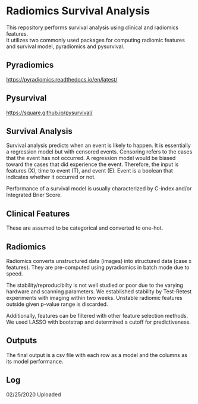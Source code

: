 # Radiomics Survival Analysis
This repository performs survival analysis using clinical and radiomics features. \
It utilizes two commonly used packages for computing radiomic features and survival model, pyradiomics and pysurvival.

## Pyradiomics
https://pyradiomics.readthedocs.io/en/latest/

## Pysurvival
https://square.github.io/pysurvival/

## Survival Analysis
Survival analysis predicts when an event is likely to happen.
It is essentially a regression model but with censored events.
Censoring refers to the cases that the event has not occurred.
A regression model would be biased toward the cases that did experience the event.
Therefore, the input is features (X), time to event (T), and event (E).
Event is a boolean that indicates whether it occurred or not.

Performance of a survival model is usually characterized by C-index and/or Integrated Brier Score.

## Clinical Features
These are assumed to be categorical and converted to one-hot.

## Radiomics
Radiomics converts unstructured data (images) into structured data (case x features). They are pre-computed using pyradiomics in batch mode due to speed. 

The stability/reproducibilty is not well studied or poor due to the varying hardware and scanning parameters.
We established stability by Test-Retest experiments with imaging within two weeks.
Unstable radiomic features outside given p-value range is discarded.

Additionally, features can be filtered with other feature selection methods.
We used LASSO with bootstrap and determined a cutoff for predictiveness.

## Outputs
The final output is a csv file with each row as a model and the columns as its model performance.

## Log
02/25/2020 Uploaded
